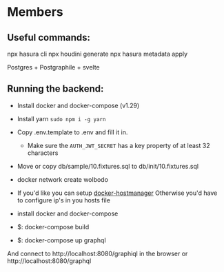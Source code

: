 # Members

## Useful commands:

npx hasura cli
npx houdini generate
npx hasura metadata apply

Postgres + Postgraphile + svelte
## Running the backend:

- Install docker and docker-compose (v1.29)
- Install yarn `sudo npm i -g yarn`
- Copy .env.template to .env and fill it in.
  - Make sure the `AUTH_JWT_SECRET` has a key property of at least 32 characters
- Move or copy db/sample/10.fixtures.sql to db/init/10.fixtures.sql
- docker network create wolbodo
- If you'd like you can setup [docker-hostmanager](https://github.com/iamluc/docker-hostmanager#usage)
  Otherwise you'd have to configure ip's in you hosts file

- install docker and docker-compose
- $: docker-compose build
- $: docker-compose up graphql

And connect to http://localhost:8080/graphiql in the browser or http://localhost:8080/graphql


